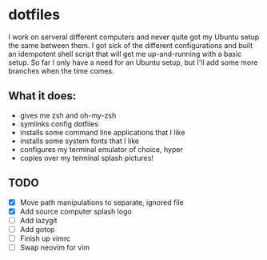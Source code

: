 # dotfiles

I work on serveral different computers and never quite got my Ubuntu setup the same
between them. I got sick of the different configurations and built an idempotent
shell script that will get me up-and-running with a basic setup. So far I only have
a need for an Ubuntu setup, but I'll add some more branches when the time comes.

What it does:
-------------
* gives me zsh and oh-my-zsh
* symlinks config dotfiles
* installs some command line applications that I like
* installs some system fonts that I like
* configures my terminal emulator of choice, hyper
* copies over my terminal splash pictures!

## TODO
- [X]  Move path manipulations to separate, ignored file
- [X]  Add source computer splash logo
- [ ]  Add lazygit
- [ ]  Add gotop
- [ ]  Finish up vimrc
- [ ]  Swap neovim for vim
